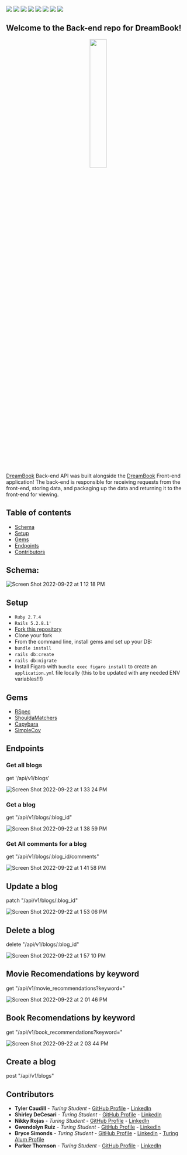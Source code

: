 [![](https://camo.githubusercontent.com/1ab1a7ec3f2dd01c7960044047e96a86aed5111004c9b0b86e852eac461bedac/68747470733a2f2f696d672e736869656c64732e696f2f62616467652f527562795f6f6e5f5261696c732d4343303030303f7374796c653d666f722d7468652d6261646765266c6f676f3d727562792d6f6e2d7261696c73266c6f676f436f6c6f723d7768697465)](https://camo.githubusercontent.com/1ab1a7ec3f2dd01c7960044047e96a86aed5111004c9b0b86e852eac461bedac/68747470733a2f2f696d672e736869656c64732e696f2f62616467652f527562795f6f6e5f5261696c732d4343303030303f7374796c653d666f722d7468652d6261646765266c6f676f3d727562792d6f6e2d7261696c73266c6f676f436f6c6f723d7768697465)
[![](https://camo.githubusercontent.com/3f0e26b0951bab845a1bb9a7198ecca0da272e462921b6edd85879f3673b6927/68747470733a2f2f696d672e736869656c64732e696f2f62616467652f506f73746d616e2d4646364333373f7374796c653d666f722d7468652d6261646765266c6f676f3d706f73746d616e266c6f676f436f6c6f723d7768697465)](https://camo.githubusercontent.com/3f0e26b0951bab845a1bb9a7198ecca0da272e462921b6edd85879f3673b6927/68747470733a2f2f696d672e736869656c64732e696f2f62616467652f506f73746d616e2d4646364333373f7374796c653d666f722d7468652d6261646765266c6f676f3d706f73746d616e266c6f676f436f6c6f723d7768697465)
[![](https://camo.githubusercontent.com/9ce964cea8ccc8b3beddaba4408dfab2f42ee9daf4a4956d299ea606281f7632/68747470733a2f2f696d672e736869656c64732e696f2f62616467652f41746f6d2d3636353935433f7374796c653d666f722d7468652d6261646765266c6f676f3d41746f6d266c6f676f436f6c6f723d7768697465)](https://camo.githubusercontent.com/9ce964cea8ccc8b3beddaba4408dfab2f42ee9daf4a4956d299ea606281f7632/68747470733a2f2f696d672e736869656c64732e696f2f62616467652f41746f6d2d3636353935433f7374796c653d666f722d7468652d6261646765266c6f676f3d41746f6d266c6f676f436f6c6f723d7768697465)
[![](https://user-images.githubusercontent.com/64919819/113648232-81d60d00-9649-11eb-8ea4-0ff5e399afb6.png)](https://user-images.githubusercontent.com/64919819/113648232-81d60d00-9649-11eb-8ea4-0ff5e399afb6.png)
![](https://camo.githubusercontent.com/510a057988cb5216f5d297ee202f6a08fa179798926cea28e95910f6b8ca5535/68747470733a2f2f696d672e736869656c64732e696f2f62616467652f4d61726b646f776e2d3030303030303f7374796c653d666f722d7468652d6261646765266c6f676f3d6d61726b646f776e266c6f676f436f6c6f723d7768697465)
[![](https://camo.githubusercontent.com/281c069a2703e948b536500b9fd808cb4fb2496b3b66741db4013a2c89e91986/68747470733a2f2f696d672e736869656c64732e696f2f62616467652f506f737467726553514c2d3331363139323f7374796c653d666f722d7468652d6261646765266c6f676f3d706f737467726573716c266c6f676f436f6c6f723d7768697465)](https://camo.githubusercontent.com/281c069a2703e948b536500b9fd808cb4fb2496b3b66741db4013a2c89e91986/68747470733a2f2f696d672e736869656c64732e696f2f62616467652f506f737467726553514c2d3331363139323f7374796c653d666f722d7468652d6261646765266c6f676f3d706f737467726573716c266c6f676f436f6c6f723d7768697465)
[![](https://user-images.githubusercontent.com/64919819/113648167-6965f280-9649-11eb-8794-0f1082ae8d1c.png)](https://user-images.githubusercontent.com/64919819/113648167-6965f280-9649-11eb-8794-0f1082ae8d1c.png)
[![](https://camo.githubusercontent.com/3bcc8da5c94cefdf2d976837d1be601f4d44d36b58d9590e36debe834a6e34de/68747470733a2f2f696d672e736869656c64732e696f2f62616467652f4865726f6b752d3433303039383f7374796c653d666f722d7468652d6261646765266c6f676f3d6865726f6b75266c6f676f436f6c6f723d7768697465)](https://camo.githubusercontent.com/3bcc8da5c94cefdf2d976837d1be601f4d44d36b58d9590e36debe834a6e34de/68747470733a2f2f696d672e736869656c64732e696f2f62616467652f4865726f6b752d3433303039383f7374796c653d666f722d7468652d6261646765266c6f676f3d6865726f6b75266c6f676f436f6c6f723d7768697465)

## Welcome to the Back-end repo for DreamBook!

<p align="center">
  <img src="https://user-images.githubusercontent.com/103782984/191810726-a781e16e-4ecc-4ef8-8b31-efe59fa82280.jpg" width=30% height=30%>
</p>

[DreamBook](https://github.com/pdthomson/DreamBook_BE) Back-end API was built alongside the [DreamBook](https://github.com/pdthomson/DreamBook_FE) Front-end application! The back-end is responsible for receiving requests from the front-end, storing data, and packaging up the data and returning it to the front-end for viewing.

## Table of contents

- [Schema](#schema)
- [Setup](#setup)
- [Gems](#gems)
- [Endpoints](#endpoints)
- [Contributors](#contributors)

## Schema: 

![Screen Shot 2022-09-22 at 1 12 18 PM](https://user-images.githubusercontent.com/90064385/191810476-7ded9548-90ea-40f3-9bcd-3ccdb3979a92.png)

## Setup

- `Ruby 2.7.4`
- `Rails 5.2.8.1'`
- [Fork this repository](https://github.com/pdthomson/DreamBook_BE)
- Clone your fork
- From the command line, install gems and set up your DB:
- `bundle install`
- `rails db:create`
- `rails db:migrate`
- Install Figaro with `bundle exec figaro install` to create an `application.yml` file locally (this to be updated with any needed ENV variables!!!)

## Gems

-   [RSpec](https://github.com/rspec/rspec-rails)
-   [ShouldaMatchers](https://github.com/thoughtbot/shoulda-matchers)
-   [Capybara](https://github.com/teamcapybara/capybara)
-   [SimpleCov](https://github.com/simplecov-ruby/simplecov)

## Endpoints

### Get all blogs
get '/api/v1/blogs'

![Screen Shot 2022-09-22 at 1 33 24 PM](https://user-images.githubusercontent.com/90064385/191813809-2575599a-d345-4f7d-94e1-b0d625cd856a.png)

### Get a blog
get "/api/v1/blogs/:blog_id"

![Screen Shot 2022-09-22 at 1 38 59 PM](https://user-images.githubusercontent.com/90064385/191814879-7caf7dd0-e2ab-4e43-bd1c-012e8fce0bb7.png)

### Get All comments for a blog
get "/api/v1/blogs/:blog_id/comments"

![Screen Shot 2022-09-22 at 1 41 58 PM](https://user-images.githubusercontent.com/90064385/191815428-64d7de1c-7d04-445b-8dd2-9d58886f0cb0.png)

## Update a blog 
patch "/api/v1/blogs/:blog_id"

![Screen Shot 2022-09-22 at 1 53 06 PM](https://user-images.githubusercontent.com/90064385/191817492-bc545f39-eade-4df0-8309-ee083a2a906a.png)

## Delete a blog
delete "/api/v1/blogs/:blog_id"

![Screen Shot 2022-09-22 at 1 57 10 PM](https://user-images.githubusercontent.com/90064385/191818218-2b4b542d-8b18-4745-9a20-d2c655208d04.png)

## Movie Recomendations by keyword
get "/api/v1/movie_recommendations?keyword="

![Screen Shot 2022-09-22 at 2 01 46 PM](https://user-images.githubusercontent.com/90064385/191819099-e44e801e-18e9-4b01-902b-96df33093b2d.png)

## Book Recomendations by keyword
get "/api/v1/book_recommendations?keyword="

![Screen Shot 2022-09-22 at 2 03 44 PM](https://user-images.githubusercontent.com/90064385/191819429-c506edb3-591e-4cda-8ace-71ec39fcd789.png)

## Create a blog
post "/api/v1/blogs"

## Contributors
-   **Tyler Caudill** - _Turing Student_ - [GitHub Profile](https://github.com/TeeCaud) - [LinkedIn](https://www.linkedin.com/in/tyler-caudill-75885b240/)
-   **Shirley DeCesari** - _Turing Student_ - [GitHub Profile](https://github.com/sdecesari) - [LinkedIn](https://www.linkedin.com/in/shirley-decesari-760950157/)
-   **Nikky Rojas** - _Turing Student_ - [GitHub Profile](https://github.com/nikkyrojas) - [LinkedIn](https://www.linkedin.com/in/nikkyrojas/)
-   **Gwendolyn Ruiz** - _Turing Student_ - [GitHub Profile](https://github.com/gwen-marina) - [LinkedIn](https://www.linkedin.com/in/gwendolyn-ruiz-329064238/)
-   **Bryce Simonds** - _Turing Student_ - [GitHub Profile](https://github.com/brycesimonds) - [LinkedIn](https://www.linkedin.com/in/bryce-simonds/) - [Turing Alum Profile](https://terminal.turing.edu/alumni/1499-bryce-simonds)
-   **Parker Thomson** - _Turing Student_ - [GitHub Profile](https://github.com/pdthomson) - [LinkedIn](https://www.linkedin.com/in/parker-thomson-a15a68146/)
